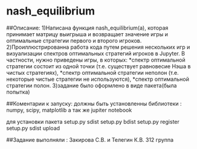 # nash_equilibrium

##Описание:
1)Написана функция nash_equilibrium(a), которая принимает матрицу выигрыша и возвращает значение игры и оптимальные стратегии первого и второго игроков.
2)Проиллюстрированна работа кода путем решения нескольких игр и визуализации спектров оптимальных стратегий игроков в Jupyter. В частности, нужно приведены игры, в которых:
*спектр оптимальной стратегии состоит из одной точки (т.е. существует равновесие Нэша в чистых стратегиях),
*спектр оптимальной стратегии неполон (т.е. некоторые чистые стратегии не используются),
*спектр оптимальной стратегии полон.
3)задание было оформлено в виде пакета(была попытка)

##Коментарии к запуску:
должны быть установленны библиотеки : numpy, scipy, matplotlib а так же jupiter notebook

для установки пакета
setup.py sdist
setup.py bdist
setup.py register
setup.py sdist upload

##Задание выполняли :
Закирова С.В. и Телегин К.В. 312 группа


